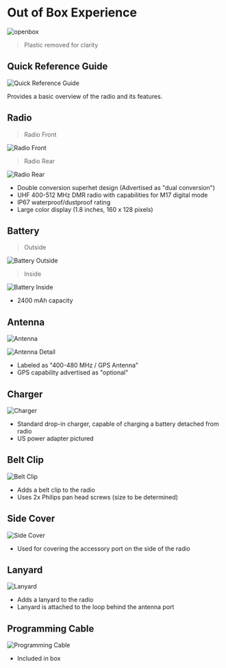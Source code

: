 # Out of Box Experience

![openbox](_media/radio/box.jpg ':size=378x504')

> Plastic removed for clarity

## Quick Reference Guide

![Quick Reference Guide](_media/radio/quick_ref.jpg ':size=504x378')

Provides a basic overview of the radio and its features.

## Radio

> Radio Front

![Radio Front](_media/radio/radio_1.jpg ':size=378x504')

> Radio Rear

![Radio Rear](_media/radio/radio_2.jpg ':size=378x504')

* Double conversion superhet design (Advertised as "dual conversion")
* UHF 400-512 MHz DMR radio with capabilities for M17 digital mode
* IP67 waterproof/dustproof rating
* Large color display (1.8 inches, 160 x 128 pixels)

## Battery

> Outside

![Battery Outside](_media/radio/battery_1.jpg ':size=378x504')

> Inside

![Battery Inside](_media/radio/battery_2.jpg ':size=378x504')

* 2400 mAh capacity

## Antenna

![Antenna](_media/radio/antenna_1.jpg ':size=378x504')

![Antenna Detail](_media/radio/antenna_2.jpg ':size=378x504')

* Labeled as "400-480 MHz / GPS Antenna"
* GPS capability advertised as "optional"

## Charger

![Charger](_media/radio/charger.jpg ':size=504x378')

* Standard drop-in charger, capable of charging a battery detached from radio
* US power adapter pictured

## Belt Clip

![Belt Clip](_media/radio/belt_clip.jpg ':size=378x504')

* Adds a belt clip to the radio
* Uses 2x Philips pan head screws (size to be determined)

## Side Cover

![Side Cover](_media/radio/side_cover.jpg ':size=378x504')

* Used for covering the accessory port on the side of the radio

## Lanyard

![Lanyard](_media/radio/lanyard.jpg ':size=378x504')

* Adds a lanyard to the radio
* Lanyard is attached to the loop behind the antenna port

## Programming Cable

![Programming Cable](_media/radio/programming_cable.jpg ':size=504x378')

* Included in box